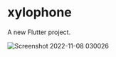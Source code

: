 # xylophone

A new Flutter project.

![Screenshot 2022-11-08 030026](https://user-images.githubusercontent.com/114311730/200424592-68ed7164-cc14-489c-8e53-ed9a71c190c9.png)
